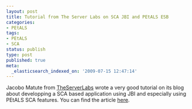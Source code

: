 ```yaml
---
layout: post
title: Tutorial from The Server Labs on SCA JBI and PEtALS ESB
categories:
- PEtALS
tags:
- PEtALS
- SCA
status: publish
type: post
published: true
meta:
  _elasticsearch_indexed_on: '2009-07-15 12:47:14'
---
```

Jacobo Matute from <a href="http://www.theserverlabs.com/">TheServerLabs</a> wrote a very good tutorial on its blog about developping a SCA based application using JBI and especially using PEtALS SCA features. You can find the article <a href="http://www.theserverlabs.com/blog/2009/07/07/developing-apps-with-sca-and-jbi/">here</a>.
